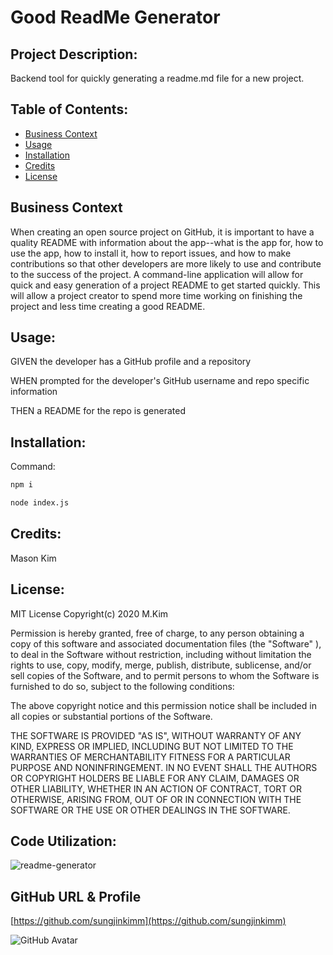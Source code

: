 # Good ReadMe Generator

## Project Description:

Backend tool for quickly generating a readme.md file for a new project.

## Table of Contents:

* [Business Context](#BusinessContext)
* [Usage](#Usage)
* [Installation](#Installation)
* [Credits](#Credits)
* [License](#License)

## Business Context

When creating an open source project on GitHub, it is important to have a quality README with information about the app--what is the app for, how to use the app, how to install it, how to report issues, and how to make contributions so that other developers are more likely to use and contribute to the success of the project. A command-line application will allow for quick and easy generation of a project README to get started quickly. This will allow a project creator to spend more time working on finishing the project and less time creating a good README.

## Usage: 

GIVEN the developer has a GitHub profile and a repository

WHEN prompted for the developer's GitHub username and repo specific information

THEN a README for the repo is generated

## Installation:
Command: 
```sh
npm i

node index.js
```

## Credits: 

Mason Kim

## License: 

MIT License Copyright(c) 2020 M.Kim

Permission is hereby granted, free of charge, to any person obtaining a copy of this software and associated documentation files (the "Software" ), to deal in the Software without restriction, including without limitation the rights to use, copy, modify, merge, publish, distribute, sublicense, and/or sell copies of the Software, and to permit persons to whom the Software is furnished to do so, subject to the following conditions:

The above copyright notice and this permission notice shall be included in all copies or substantial portions of the Software.

THE SOFTWARE IS PROVIDED "AS IS",  WITHOUT WARRANTY OF ANY KIND, EXPRESS OR IMPLIED, INCLUDING BUT NOT LIMITED TO THE WARRANTIES OF MERCHANTABILITY FITNESS FOR A PARTICULAR PURPOSE AND NONINFRINGEMENT. IN NO EVENT SHALL THE AUTHORS OR COPYRIGHT HOLDERS BE LIABLE FOR ANY CLAIM, DAMAGES OR OTHER LIABILITY, WHETHER IN AN ACTION OF CONTRACT, TORT OR OTHERWISE, ARISING FROM, OUT OF OR IN CONNECTION WITH THE SOFTWARE OR THE USE OR OTHER DEALINGS IN THE SOFTWARE.


## Code Utilization: 

![readme-generator](https://img.shields.io/github/languages/top/sungjinkimm/readme-generator)

## GitHub URL & Profile

[https://github.com/sungjinkimm](https://github.com/sungjinkimm)


![GitHub Avatar](https://avatars0.githubusercontent.com/u/50185484?v=4)
